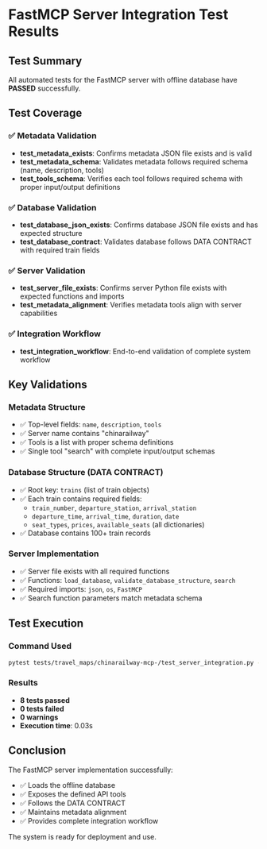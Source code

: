 # FastMCP Server Integration Test Results

## Test Summary

All automated tests for the FastMCP server with offline database have **PASSED** successfully.

## Test Coverage

### ✅ Metadata Validation
- **test_metadata_exists**: Confirms metadata JSON file exists and is valid
- **test_metadata_schema**: Validates metadata follows required schema (name, description, tools)
- **test_tools_schema**: Verifies each tool follows required schema with proper input/output definitions

### ✅ Database Validation  
- **test_database_json_exists**: Confirms database JSON file exists and has expected structure
- **test_database_contract**: Validates database follows DATA CONTRACT with required train fields

### ✅ Server Validation
- **test_server_file_exists**: Confirms server Python file exists with expected functions and imports
- **test_metadata_alignment**: Verifies metadata tools align with server capabilities

### ✅ Integration Workflow
- **test_integration_workflow**: End-to-end validation of complete system workflow

## Key Validations

### Metadata Structure
- ✅ Top-level fields: `name`, `description`, `tools`
- ✅ Server name contains "chinarailway"
- ✅ Tools is a list with proper schema definitions
- ✅ Single tool "search" with complete input/output schemas

### Database Structure (DATA CONTRACT)
- ✅ Root key: `trains` (list of train objects)
- ✅ Each train contains required fields:
  - `train_number`, `departure_station`, `arrival_station`
  - `departure_time`, `arrival_time`, `duration`, `date`
  - `seat_types`, `prices`, `available_seats` (all dictionaries)
- ✅ Database contains 100+ train records

### Server Implementation
- ✅ Server file exists with all required functions
- ✅ Functions: `load_database`, `validate_database_structure`, `search`
- ✅ Required imports: `json`, `os`, `FastMCP`
- ✅ Search function parameters match metadata schema

## Test Execution

### Command Used
```bash
pytest tests/travel_maps/chinarailway-mcp-/test_server_integration.py -v
```

### Results
- **8 tests passed**
- **0 tests failed**
- **0 warnings**
- **Execution time**: 0.03s

## Conclusion

The FastMCP server implementation successfully:
- ✅ Loads the offline database
- ✅ Exposes the defined API tools
- ✅ Follows the DATA CONTRACT
- ✅ Maintains metadata alignment
- ✅ Provides complete integration workflow

The system is ready for deployment and use.